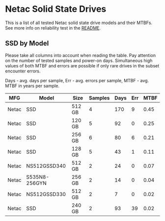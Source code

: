 Netac Solid State Drives
========================

This is a list of all tested Netac solid state drive models and their MTBFs. See
more info on reliability test in the [README](https://github.com/bsdhw/SMART).

SSD by Model
------------

Please take all columns into account when reading the table. Pay attention on the
number of tested samples and power-on days. Simultaneous high values of both MTBF
and errors are possible if only rare drives in the subset encounter errors.

Days - avg. days per sample,
Err  - avg. errors per sample,
MTBF - avg. MTBF in years per sample.

| MFG       | Model              | Size   | Samples | Days  | Err   | MTBF |
|-----------|--------------------|--------|---------|-------|-------|------|
| Netac     | SSD                | 512 GB | 4       | 170   | 9     | 0.45   |
| Netac     | SSD                | 120 GB | 5       | 92    | 0     | 0.25   |
| Netac     | SSD                | 256 GB | 6       | 80    | 6     | 0.21   |
| Netac     | SSD                | 128 GB | 5       | 43    | 1     | 0.11   |
| Netac     | NS512GSSD340       | 512 GB | 2       | 24    | 0     | 0.07   |
| Netac     | S535N8-256GYN      | 256 GB | 2       | 14    | 0     | 0.04   |
| Netac     | NS512GSSD330       | 512 GB | 2       | 7     | 0     | 0.02   |
| Netac     | SSD                | 240 GB | 2       | 93    | 39    | 0.02   |
